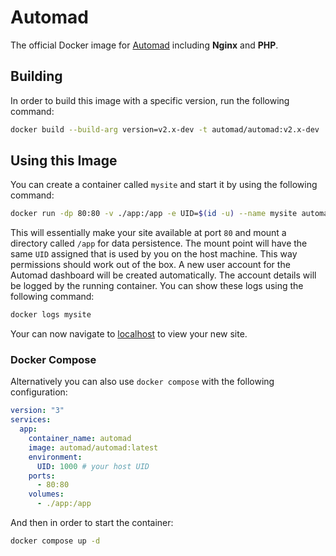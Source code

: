 # Automad

The official Docker image for [Automad](https://automad.org) including **Nginx** and **PHP**.

## Building

In order to build this image with a specific version, run the following command:

```bash
docker build --build-arg version=v2.x-dev -t automad/automad:v2.x-dev .
```

## Using this Image

You can create a container called `mysite` and start it by using the following command:

```bash
docker run -dp 80:80 -v ./app:/app -e UID=$(id -u) --name mysite automad/automad
```

This will essentially make your site available at port `80` and mount a directory called `/app` for data persistence. The mount point will have the same `UID` assigned that is used by you on the host machine. This way permissions should work out of the box. A new user account for the Automad dashboard will be created automatically. The account details will be logged by the running container. You can show these logs using the following command:

```bash
docker logs mysite
```

Your can now navigate to [localhost](http://localhost) to view your new site.

### Docker Compose

Alternatively you can also use `docker compose` with the following configuration:

```yaml
version: "3"
services:
  app:
    container_name: automad
    image: automad/automad:latest
    environment:
      UID: 1000 # your host UID
    ports:
      - 80:80
    volumes:
      - ./app:/app
```

And then in order to start the container:

```bash
docker compose up -d
```
